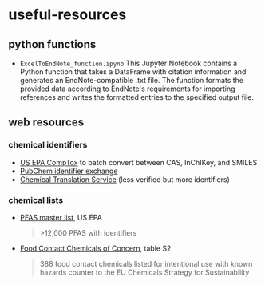# useful-resources

## python functions
- `ExcelToEndNote_function.ipynb`   This Jupyter Notebook contains a Python function that takes a DataFrame with citation information and generates an EndNote-compatible .txt file. The function formats the provided data according to EndNote's requirements for importing references and writes the formatted entries to the specified output file.

## web resources
### chemical identifiers
- [US EPA CompTox](https://comptox.epa.gov/dashboard/batch-search) to batch convert between CAS, InChIKey, and SMILES
- [PubChem identifier exchange](https://pubchem.ncbi.nlm.nih.gov/idexchange/idexchange.cgi)
- [Chemical Translation Service](http://cts.fiehnlab.ucdavis.edu/) (less verified but more identifiers)

### chemical lists
- [PFAS master list](https://comptox.epa.gov/dashboard/chemical-lists/PFASMASTER), US EPA
    > \>12,000 PFAS with identifiers 
- [Food Contact Chemicals of Concern](https://www.sciencedirect.com/science/article/pii/S0304389422009578?via%3Dihub#sec0145), table S2
    > 388 food contact chemicals listed for intentional use with known hazards counter to the EU Chemicals Strategy for Sustainability
